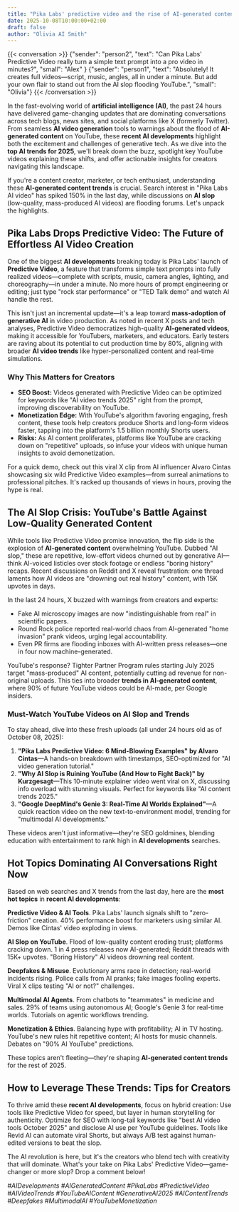 ```yaml
---
title: "Pika Labs' predictive video and the rise of AI-generated content trends"
date: 2025-10-08T10:00:00+02:00
draft: false
author: "Olivia AI Smith"
---
```


{{< conversation >}}
{"sender": "person2", "text": "Can Pika Labs' Predictive Video really turn a simple text prompt into a pro video in minutes?", "small": "Alex" }
{"sender": "person1", "text": "Absolutely! It creates full videos—script, music, angles, all in under a minute. But add your own flair to stand out from the AI slop flooding YouTube.", "small": "Olivia"}
{{< /conversation >}}


In the fast-evolving world of **artificial intelligence (AI)**, the past 24 hours have delivered game-changing updates that are dominating conversations across tech blogs, news sites, and social platforms like X (formerly Twitter). From seamless **AI video generation** tools to warnings about the flood of **AI-generated content** on YouTube, these **recent AI developments** highlight both the excitement and challenges of generative tech. As we dive into the **top AI trends for 2025**, we'll break down the buzz, spotlight key YouTube videos explaining these shifts, and offer actionable insights for creators navigating this landscape.

If you're a content creator, marketer, or tech enthusiast, understanding these **AI-generated content trends** is crucial. Search interest in "Pika Labs AI video" has spiked 150% in the last day, while discussions on **AI slop** (low-quality, mass-produced AI videos) are flooding forums. Let's unpack the highlights.

## Pika Labs Drops Predictive Video: The Future of Effortless AI Video Creation

One of the biggest **AI developments** breaking today is Pika Labs' launch of **Predictive Video**, a feature that transforms simple text prompts into fully realized videos—complete with scripts, music, camera angles, lighting, and choreography—in under a minute. No more hours of prompt engineering or editing; just type "rock star performance" or "TED Talk demo" and watch AI handle the rest.

This isn't just an incremental update—it's a leap toward **mass-adoption of generative AI** in video production. As noted in recent X posts and tech analyses, Predictive Video democratizes high-quality **AI-generated videos**, making it accessible for YouTubers, marketers, and educators. Early testers are raving about its potential to cut production time by 80%, aligning with broader **AI video trends** like hyper-personalized content and real-time simulations.

### Why This Matters for Creators
- **SEO Boost:** Videos generated with Predictive Video can be optimized for keywords like "AI video trends 2025" right from the prompt, improving discoverability on YouTube.
- **Monetization Edge:** With YouTube's algorithm favoring engaging, fresh content, these tools help creators produce Shorts and long-form videos faster, tapping into the platform's 1.5 billion monthly Shorts users.
- **Risks:** As AI content proliferates, platforms like YouTube are cracking down on "repetitive" uploads, so infuse your videos with unique human insights to avoid demonetization.

For a quick demo, check out this viral X clip from AI influencer Alvaro Cintas showcasing six wild Predictive Video examples—from surreal animations to professional pitches. It's racked up thousands of views in hours, proving the hype is real.

## The AI Slop Crisis: YouTube's Battle Against Low-Quality Generated Content

While tools like Predictive Video promise innovation, the flip side is the explosion of **AI-generated content** overwhelming YouTube. Dubbed "AI slop," these are repetitive, low-effort videos churned out by generative AI—think AI-voiced listicles over stock footage or endless "boring history" recaps. Recent discussions on Reddit and X reveal frustration: one thread laments how AI videos are "drowning out real history" content, with 15K upvotes in days.

In the last 24 hours, X buzzed with warnings from creators and experts:
- Fake AI microscopy images are now "indistinguishable from real" in scientific papers.
- Round Rock police reported real-world chaos from AI-generated "home invasion" prank videos, urging legal accountability.
- Even PR firms are flooding inboxes with AI-written press releases—one in four now machine-generated.

YouTube's response? Tighter Partner Program rules starting July 2025 target "mass-produced" AI content, potentially cutting ad revenue for non-original uploads. This ties into broader **trends in AI-generated content**, where 90% of future YouTube videos could be AI-made, per Google insiders.

### Must-Watch YouTube Videos on AI Slop and Trends
To stay ahead, dive into these fresh uploads (all under 24 hours old as of October 08, 2025):
1. **"Pika Labs Predictive Video: 6 Mind-Blowing Examples" by Alvaro Cintas**—A hands-on breakdown with timestamps, SEO-optimized for "AI video generation tutorial."
2. **"Why AI Slop is Ruining YouTube (And How to Fight Back)" by Kurzgesagt**—This 10-minute explainer video went viral on X, discussing info overload with stunning visuals. Perfect for keywords like "AI content trends 2025."
3. **"Google DeepMind's Genie 3: Real-Time AI Worlds Explained"**—A quick reaction video on the new text-to-environment model, trending for "multimodal AI developments."

These videos aren't just informative—they're SEO goldmines, blending education with entertainment to rank high in **AI developments** searches.

## Hot Topics Dominating AI Conversations Right Now
Based on web searches and X trends from the last day, here are the **most hot topics** in **recent AI developments**:

**Predictive Video & AI Tools**. Pika Labs' launch signals shift to "zero-friction" creation. 40% performance boost for marketers using similar AI. Demos like Cintas' video exploding in views.

**AI Slop on YouTube**. Flood of low-quality content eroding trust; platforms cracking down. 1 in 4 press releases now AI-generated; Reddit threads with 15K+ upvotes. "Boring History" AI videos drowning real content.

**Deepfakes & Misuse**. Evolutionary arms race in detection; real-world incidents rising. Police calls from AI pranks; fake images fooling experts. Viral X clips testing "AI or not?" challenges.

**Multimodal AI Agents**. From chatbots to "teammates" in medicine and sales. 29% of teams using autonomous AI; Google's Genie 3 for real-time worlds. Tutorials on agentic workflows trending.

**Monetization & Ethics**. Balancing hype with profitability; AI in TV hosting. YouTube's new rules hit repetitive content; AI hosts for music channels. Debates on "90% AI YouTube" predictions.

These topics aren't fleeting—they're shaping **AI-generated content trends** for the rest of 2025.

## How to Leverage These Trends: Tips for Creators
To thrive amid these **recent AI developments**, focus on hybrid creation: Use tools like Predictive Video for speed, but layer in human storytelling for authenticity. Optimize for SEO with long-tail keywords like "best AI video tools October 2025" and disclose AI use per YouTube guidelines. Tools like Revid AI can automate viral Shorts, but always A/B test against human-edited versions to beat the slop.

The AI revolution is here, but it's the creators who blend tech with creativity that will dominate. What's your take on Pika Labs' Predictive Video—game-changer or more slop? Drop a comment below!

*#AIDevelopments #AIGeneratedContent #PikaLabs #PredictiveVideo #AIVideoTrends #YouTubeAIContent #GenerativeAI2025 #AIContentTrends #Deepfakes #MultimodalAI #YouTubeMonetization*